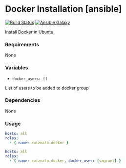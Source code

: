 # Docker Installation [ansible]

[![Build Status](https://travis-ci.org/ruiznato/ansible-docker.svg?branch=master)](https://travis-ci.org/ruiznato/ansible-docker) [![Ansible Galaxy](http://img.shields.io/badge/galaxy-ruiznato.docker-blue.svg?style=flat)](https://galaxy.ansible.com/ruiznato/docker/)

Install Docker in Ubuntu

### Requirements
None

### Variables
- ```docker_users: []```

List of users to be added to docker group

### Dependencies
None

### Usage
```yaml
hosts: all
roles:
  - { name: ruiznato.docker }
```

```yaml
hosts: all
roles:
  - { name: ruiznato.docker, docker_user: [vagrant] }
```
